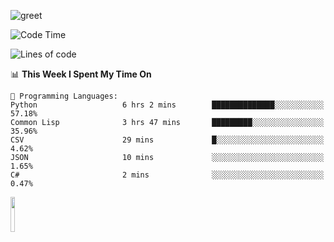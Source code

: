 ![greet](https://user-images.githubusercontent.com/44234583/146624354-9d461392-3676-4e7a-b12f-debc7319f53b.gif) 


<!--START_SECTION:waka-->
![Code Time](http://img.shields.io/badge/Code%20Time-328%20hrs%2014%20mins-blue)

![Lines of code](https://img.shields.io/badge/From%20Hello%20World%20I%27ve%20Written-592%20Thousand%20lines%20of%20code-blue)

📊 **This Week I Spent My Time On** 

```text
💬 Programming Languages: 
Python                   6 hrs 2 mins        ██████████████░░░░░░░░░░░   57.18% 
Common Lisp              3 hrs 47 mins       █████████░░░░░░░░░░░░░░░░   35.96% 
CSV                      29 mins             █░░░░░░░░░░░░░░░░░░░░░░░░   4.62% 
JSON                     10 mins             ░░░░░░░░░░░░░░░░░░░░░░░░░   1.65% 
C#                       2 mins              ░░░░░░░░░░░░░░░░░░░░░░░░░   0.47%

```


<!--END_SECTION:waka-->
<img src="https://user-images.githubusercontent.com/44234583/191059235-95ebfce1-7fc7-4eee-baff-214d902e7c18.gif" width="12%"/>
